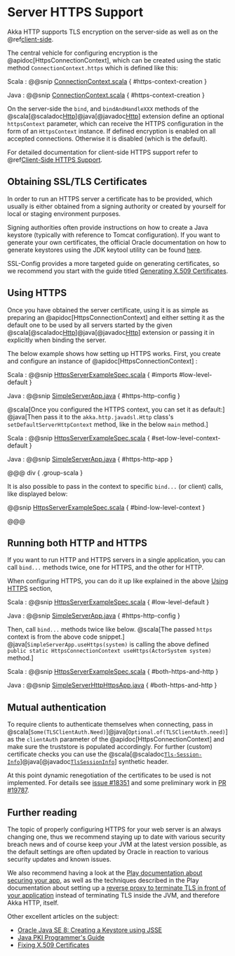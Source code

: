 # Server HTTPS Support

Akka HTTP supports TLS encryption on the server-side as well as on the @ref[client-side](../client-side/client-https-support.md).

The central vehicle for configuring encryption is the @apidoc[HttpsConnectionContext], which can be created using
the static method `ConnectionContext.https` which is defined like this:

Scala
:  @@snip [ConnectionContext.scala]($akka-http$/akka-http-core/src/main/scala/akka/http/scaladsl/ConnectionContext.scala) { #https-context-creation }

Java
:  @@snip [ConnectionContext.scala]($akka-http$/akka-http-core/src/main/scala/akka/http/javadsl/ConnectionContext.scala) { #https-context-creation }

On the server-side the `bind`, and `bindAndHandleXXX` methods of the @scala[@scaladoc[Http](akka.http.scaladsl.Http$)]@java[@javadoc[Http](akka.http.javadsl.Http)] extension define an
optional `httpsContext` parameter, which can receive the HTTPS configuration in the form of an `HttpsContext`
instance.
If defined encryption is enabled on all accepted connections. Otherwise it is disabled (which is the default).

For detailed documentation for client-side HTTPS support refer to @ref[Client-Side HTTPS Support](../client-side/client-https-support.md).

## Obtaining SSL/TLS Certificates

In order to run an HTTPS server a certificate has to be provided, which usually is either obtained from a signing
authority or created by yourself for local or staging environment purposes.

Signing authorities often provide instructions on how to create a Java keystore (typically with reference to Tomcat
configuration). If you want to generate your own certificates, the official Oracle documentation on how to generate
keystores using the JDK keytool utility can be found [here](https://docs.oracle.com/javase/8/docs/technotes/tools/unix/keytool.html).

SSL-Config provides a more targeted guide on generating certificates, so we recommend you start with the guide
titled [Generating X.509 Certificates](https://lightbend.github.io/ssl-config/CertificateGeneration.html).

<a id="using-https"></a>
## Using HTTPS

Once you have obtained the server certificate, using it is as simple as preparing an @apidoc[HttpsConnectionContext]
and either setting it as the default one to be used by all servers started by the given @scala[@scaladoc[Http](akka.http.scaladsl.Http$)]@java[@javadoc[Http](akka.http.javadsl.Http)] extension
or passing it in explicitly when binding the server.

The below example shows how setting up HTTPS works.
First, you create and configure an instance of @apidoc[HttpsConnectionContext] :

Scala
:  @@snip [HttpsServerExampleSpec.scala]($test$/scala/docs/http/scaladsl/server/HttpsServerExampleSpec.scala) { #imports #low-level-default }

Java
:  @@snip [SimpleServerApp.java]($akka-http$/akka-http-tests/src/main/java/akka/http/javadsl/server/examples/simple/SimpleServerApp.java) { #https-http-config }

@scala[Once you configured the HTTPS context, you can set it as default:]
@java[Then pass it to the `akka.http.javadsl.Http` class's `setDefaultServerHttpContext` method, like in the below `main` method.]

Scala
:  @@snip [HttpsServerExampleSpec.scala]($test$/scala/docs/http/scaladsl/server/HttpsServerExampleSpec.scala) { #set-low-level-context-default }

Java
: @@snip [SimpleServerApp.java]($akka-http$/akka-http-tests/src/main/java/akka/http/javadsl/server/examples/simple/SimpleServerApp.java) { #https-http-app }

@@@ div { .group-scala }

It is also possible to pass in the context to specific `bind...` (or client) calls, like displayed below:

@@snip [HttpsServerExampleSpec.scala]($test$/scala/docs/http/scaladsl/server/HttpsServerExampleSpec.scala) { #bind-low-level-context }

@@@

## Running both HTTP and HTTPS

If you want to run HTTP and HTTPS servers in a single application, you can call `bind...` methods twice,
one for HTTPS, and the other for HTTP.

When configuring HTTPS, you can do it up like explained in the above [Using HTTPS](#using-https) section,

Scala
:  @@snip [HttpsServerExampleSpec.scala]($test$/scala/docs/http/scaladsl/server/HttpsServerExampleSpec.scala) { #low-level-default }

Java
:  @@snip [SimpleServerApp.java]($akka-http$/akka-http-tests/src/main/java/akka/http/javadsl/server/examples/simple/SimpleServerApp.java) { #https-http-config }

Then, call `bind...` methods twice like below.
@scala[The passed `https` context is from the above code snippet.]
@java[`SimpleServerApp.useHttps(system)` is calling the above defined `public static HttpsConnectionContext useHttps(ActorSystem system)` method.]

Scala
:  @@snip [HttpsServerExampleSpec.scala]($test$/scala/docs/http/scaladsl/server/HttpsServerExampleSpec.scala) { #both-https-and-http }

Java
:  @@snip [SimpleServerHttpHttpsApp.java]($akka-http$/akka-http-tests/src/main/java/akka/http/javadsl/server/examples/simple/SimpleServerHttpHttpsApp.java) { #both-https-and-http }

## Mutual authentication

To require clients to authenticate themselves when connecting, pass in @scala[`Some(TLSClientAuth.Need)`]@java[`Optional.of(TLSClientAuth.need)`] as the `clientAuth` parameter of the
@apidoc[HttpsConnectionContext]
and make sure the truststore is populated accordingly. For further (custom) certificate checks you can use the
@scala[@scaladoc[`Tls-Session-Info`](akka.http.scaladsl.model.headers.Tls$minusSession$minusInfo)]@java[@javadoc[`TlsSessionInfo`](akka.http.javadsl.model.headers.TlsSessionInfo)] synthetic header.

At this point dynamic renegotiation of the certificates to be used is not implemented. For details see [issue #18351](https://github.com/akka/akka/issues/18351)
and some preliminary work in [PR #19787](https://github.com/akka/akka/pull/19787).

## Further reading

The topic of properly configuring HTTPS for your web server is an always changing one,
thus we recommend staying up to date with various security breach news and of course
keep your JVM at the latest version possible, as the default settings are often updated by
Oracle in reaction to various security updates and known issues.

We also recommend having a look at the [Play documentation about securing your app](https://www.playframework.com/documentation/2.5.x/ConfiguringHttps#ssl-certificates),
as well as the techniques described in the Play documentation about setting up a [reverse proxy to terminate TLS in
front of your application](https://www.playframework.com/documentation/2.5.x/HTTPServer) instead of terminating TLS inside the JVM, and therefore Akka HTTP, itself.

Other excellent articles on the subject:

 * [Oracle Java SE 8: Creating a Keystore using JSSE](https://docs.oracle.com/javase/8/docs/technotes/guides/security/jsse/JSSERefGuide.html#CreateKeystore)
 * [Java PKI Programmer's Guide](https://docs.oracle.com/javase/8/docs/technotes/guides/security/certpath/CertPathProgGuide.html)
 * [Fixing X.509 Certificates](https://tersesystems.com/2014/03/20/fixing-x509-certificates/)
